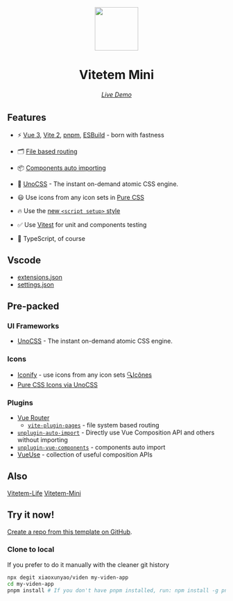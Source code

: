 <div align='center'>
<img wigth='100px' height='100px' src="https://viden.netlify.app/favicon.svg">
</div>

<h1 align='center'>
Vitetem Mini
</h1>

<h6 align='center'>
<a href="https://viden.netlify.app">Live Demo</a>
</h6>

## Features

- ⚡️ [Vue 3](https://github.com/vuejs/core), [Vite 2](https://github.com/vitejs/vite), [pnpm](https://pnpm.js.org/), [ESBuild](https://github.com/evanw/esbuild) - born with fastness

- 🗂 [File based routing](./src/pages)

- 📦 [Components auto importing](./src/components)

- 🎨 [UnoCSS](https://github.com/antfu/unocss) - The instant on-demand atomic CSS engine.

- 😃 Use icons from any icon sets in [Pure CSS](https://github.com/antfu/unocss/tree/main/packages/preset-icons)

- 🔥 Use the [new `<script setup>` style](https://github.com/vuejs/rfcs/pull/227)

- ✅ Use [Vitest](http://vitest.dev/) for unit and components testing

- 🦾 TypeScript, of course


## Vscode

- [extensions.json](https://github.com/xiaoxunyao/viden/blob/main/.vscode/extensions.json)
- [settings.json](https://github.com/xiaoxunyao/viden/blob/main/.vscode/settings.json)

## Pre-packed

### UI Frameworks

- [UnoCSS](https://github.com/antfu/unocss) - The instant on-demand atomic CSS engine.

### Icons

- [Iconify](https://iconify.design) - use icons from any icon sets [🔍Icônes](https://icones.netlify.app/)
- [Pure CSS Icons via UnoCSS](https://github.com/antfu/unocss/tree/main/packages/preset-icons)

### Plugins

- [Vue Router](https://github.com/vuejs/vue-router)
  - [`vite-plugin-pages`](https://github.com/hannoeru/vite-plugin-pages) - file system based routing
- [`unplugin-auto-import`](https://github.com/antfu/unplugin-auto-import) - Directly use Vue Composition API and others without importing
- [`unplugin-vue-components`](https://github.com/antfu/unplugin-vue-components) - components auto import
- [VueUse](https://github.com/antfu/vueuse) - collection of useful composition APIs

## Also

[Vitetem-Life](https://github.com/elonehoo/vitetem-life)
[Vitetem-Mini](https://github.com/elonehoo/vitetem-mini)

## Try it now!

[Create a repo from this template on GitHub](https://github.com/xiaoxunyao/viden/generate).

### Clone to local

If you prefer to do it manually with the cleaner git history

```bash
npx degit xiaoxunyao/viden my-viden-app
cd my-viden-app
pnpm install # If you don't have pnpm installed, run: npm install -g pnpm
```
